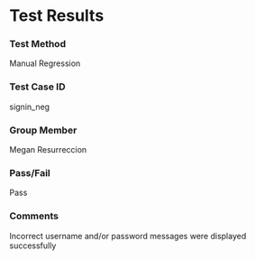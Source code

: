 # Test Results
### Test Method
Manual Regression

### Test Case ID
signin_neg

### Group Member
Megan Resurreccion

### Pass/Fail
Pass

### Comments
Incorrect username and/or password messages were displayed successfully

